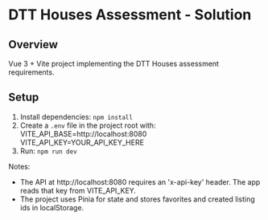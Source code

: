 # DTT Houses Assessment - Solution

## Overview
Vue 3 + Vite project implementing the DTT Houses assessment requirements.

## Setup
1. Install dependencies: `npm install`
2. Create a `.env` file in the project root with:
   VITE_API_BASE=http://localhost:8080
   VITE_API_KEY=YOUR_API_KEY_HERE
3. Run: `npm run dev`

Notes:
- The API at http://localhost:8080 requires an 'x-api-key' header. The app reads that key from VITE_API_KEY.
- The project uses Pinia for state and stores favorites and created listing ids in localStorage.
